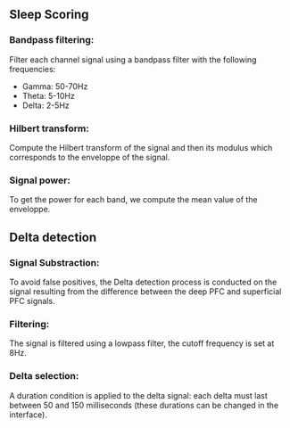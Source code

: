 ## Sleep Scoring

### Bandpass filtering:

Filter each channel signal using a bandpass filter with the following frequencies:

* Gamma: 50-70Hz
* Theta: 5-10Hz
* Delta: 2-5Hz

### Hilbert transform:

Compute the Hilbert transform of the signal and then its modulus which corresponds to the enveloppe of the signal.

### Signal power:

To get the power for each band, we compute the mean value of the enveloppe.

## Delta detection

### Signal Substraction:

To avoid false positives, the Delta detection process is conducted on the signal resulting from the difference between the deep PFC and superficial PFC signals.

### Filtering:

The signal is filtered using a lowpass filter, the cutoff frequency is set at 8Hz.

### Delta selection:

A duration condition is applied to the delta signal: each delta must last between 50 and 150 milliseconds (these durations can be changed in the interface).